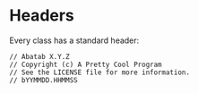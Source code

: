 # Headers

Every class has a standard header:

```#bash
// Abatab X.Y.Z
// Copyright (c) A Pretty Cool Program
// See the LICENSE file for more information.
// bYYMMDD.HHMMSS
```
